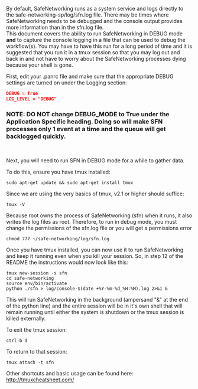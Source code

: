 By default, SafeNetworking runs as a system service and logs directly to the safe-networking-sp/log/sfn.log file.  There may be times where SafeNetworking needs to be debugged and the console output provides more information than in the sfn.log file.  
This document covers the ability to run SafeNetworking in DEBUG mode **and** to capture the console logging in a file that can be used to debug the workflow(s).  You may have to have this run for a long period of time and it is suggested that you run it in a tmux session so that you may log out and back in and not have to worry about the SafeNetworking processes dying because your shell is gone.  

First, edit your .panrc file and make sure that the appropriate DEBUG settings are turned on under the Logging section:
```json
DEBUG = True
LOG_LEVEL = "DEBUG"
```
### NOTE: DO __NOT__ change DEBUG_MODE to True under the Application Specific heading.  Doing so will make SFN processes only 1 event at a time and the queue will get backlogged quickly.
<br/>

Next, you will need to run SFN in DEBUG mode for a while to gather data. 

To do this, ensure you have tmux installed:
```
sudo apt-get update && sudo apt-get install tmux
```
Since we are using the very basics of tmux, v2.1 or higher should suffice:
```
tmux -V
```
Because root owns the process of SafeNetworking (sfn) when it runs, it also writes the log files as root.  Therefore, to run in debug mode, you must change the permissions of the sfn.log file or you will get a permissions error
```
chmod 777 ~/safe-networking/log/sfn.log
```

Once you have tmux installed, you can now use it to run SafeNetworking and keep it running even when you kill your session.  So, in step 12 of the README the instructions would now look like this:
```
tmux new-session -s sfn
cd safe-networking
source env/bin/activate
python ./sfn > log/console-$(date +%Y-%m-%d_%H:%M).log 2>&1 &
```
This will run SafeNetworking in the background (ampersand "&" at the end of the python line) and the entire session will be in it's own shell that will remain running until either the system is shutdown or the tmux session is killed externally.

To exit the tmux session:
```
ctrl-b d
```
To return to that session:
```
tmux attach -t sfn
```

Other shortcuts and basic usage can be found here:  http://tmuxcheatsheet.com/




